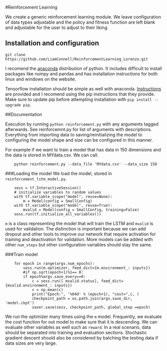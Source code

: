 #Reinforcement Learning

We create a generic reinforcement learning module. We leave configuration of data types adjustable and the policy and fitness function are left blank and adjustable for the user to adjust to their liking. 

## Installation and configuration

```git clone https://github.com/LiamConnell/ReinforcementLearning_Lorenzo.git```

I recomend the [anaconda](https://www.continuum.io/downloads) distribution of python. It includes difficult to install packages like numpy and pandas and has installation instructions for both linux and windows on the website. 

Tensorflow installation should be simple as well with anaconda. [Instructions](https://www.tensorflow.org/versions/r0.10/get_started/os_setup.html#anaconda-installation) are provided and I recomend using the pip instructions that they provide. Make sure to update pip before attempting installation with `pip install --upgrade pip`.

##Documentation

Execution by running `python reinforcement.py` with any arguments tagged afterwards. See reinforcemnt.py for list of arguments with descriptions. Everything from importing data to saving/reinitializing the model to configuring the model shape and size can be configured in this manner. 

For example if we want to train a model that has data in 150 dimensions and the data is stored in MYdata.csv. We can call.

```
    python reinforcement.py --data_file 'MYdata.csv' --data_size 150
```


###Loading the model
We load the model, stored in `reinforcement_lstm_model.py`. 
```
    sess = tf.InteractiveSession()
    # initialize variables to random values
    with tf.variable_scope("model", reuse=None):
        m = Model(config = SmallConfig)
    with tf.variable_scope("model", reuse=True):
        mvalid = Model(config = SmallConfig, training=False)
    sess.run(tf.initialize_all_variables())
```
`m` is a class representing the model that will train the LSTM and `mvalid` is used for validation. The distinction is important because we can add dropout and other tools to improve our network that require activation for training and deactivation for validation. More models can be added with other `num_steps` but other configuration variables should stay the same.

###Train model

```
    for epoch in range(args.num_epochs):
        sess.run(m.optimizer, feed_dict={m.environment_: inputs})
        #if np.sqrt(epoch+1)%1== 0:
        if epoch%args.save_every==0:
            c = sess.run([ mvalid.status], feed_dict={mvalid.environment_: inputs})
            c = np.mean(c)
            print("Epoch:", '%04d' % (epoch+1), "cost=",c, )
            checkpoint_path = os.path.join(args.save_dir, 'model.ckpt')
            saver.save(sess, checkpoint_path, global_step =epoch)
```

We run the optimizer many times using the `m` model. Frequently, we evaluate the cost function for out model to make sure that it is descending. We can evaluate other variables as well such as `reward`. In a real scenario, data should be separated into training and evaluation sections. Stochastic gradient descent should also be considered by batching the testing data if data sizes are very large. 
